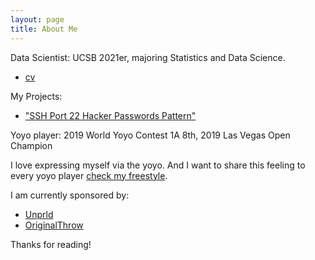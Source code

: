 ```yaml
---
layout: page
title: About Me
---
```

<p class="message">
  Data Scientist: UCSB 2021er, majoring Statistics and Data Science. 
</p>

* [cv](https://github.com/44Shu/shuyun/blob/gh-pages/Shuyun%20Tang%20resume%206.6.pdf)

My Projects:
* ["SSH Port 22 Hacker Passwords Pattern"](https://github.com/44Shu/ssh-readme)

<p class="message">
  Yoyo player: 2019 World Yoyo Contest 1A 8th, 2019 Las Vegas Open Champion
</p>

I love expressing myself via the yoyo. And I want to share this feeling to every yoyo player [check my freestyle](https://www.youtube.com/watch?v=3pSrGVuDfRk).

I am currently sponsored by:

* [Unprld](http://www.unprld.com/)
* [OriginalThrow](https://shop.yoyoexpert.com/collections/original-throw)


Thanks for reading!
